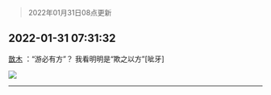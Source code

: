 > 2022年01月31日08点更新
<link rel="stylesheet" href="https://cdn.jsdelivr.net/gh/taotie6/sampleJSON@main/css/photo_show.css">
<meta name="referrer" content="no-referrer" />


 ## 2022-01-31 07:31:32 

 [㪚木](https://www.coolapk.com/feed/33214495?shareKey=NGNlYzM0OTk3MGVjNjFmNzI5NTc~) ：“游必有方”？
我看明明是“欺之以方”[呲牙] 

<div class="album">
<img class="img-item" src="http://image.coolapk.com/feed/2022/0131/07/1081091_346369cf_5491_5223_440@1080x1920.jpeg" />
</div>

 ------- 

